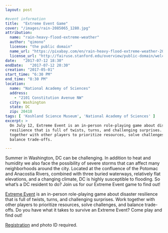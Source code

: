 ```yaml
---
layout: post

#event information
title:  "Extreme Event Game"
cover: "/images/rain-2085065_1280.jpg"
attribution:
  name: "rain-heavy-flood-extreme-weather"
  author: "qimono"
  license: "the public domain"
  name_url: "https://pixabay.com/en/rain-heavy-flood-extreme-weather-2085065"
  license_url: "http://fairuse.stanford.edu/overview/public-domain/welcome"
date:   "2017-07-12 18:30"
endDate:   "2017-07-12 20:30"
creation: "2017-05-01"
start_time: "6:30 PM"
end_time: "8:30 PM"
location:
  name: "National Academy of Sciences"
  address:
    - "2101 Constitution Avenue NW"
  city: Washington
  state: DC
  zip: 20418
tags: [ 'Koshland Science Museum', 'National Academy of Sciences' ]
excerpt: >
  On July 12, Extreme Event is an in-person role-playing game about disaster
  resilience that is full of twists, turns, and challenging surprises. Work
  together with other players to prioritize resources, solve challenges, and
  balance trade-offs.

---
```


Summer in Washington, DC can be challenging. In addition to heat and humidity we also face the possibility of severe storms that can affect many neighborhoods around the city. Located at the confluence of the Potomac and Anacostia Rivers, combined with three buried waterways, relatively flat elevations, and a changing climate, DC is highly susceptible to flooding. So what’s a DC resident to do? Join us for our Extreme Event game to find out!

[Extreme Event](https://www.koshland-science-museum.org/extreme-event/) is an in-person role-playing game about disaster resilience that is full of twists, turns, and challenging surprises. Work together with other players to prioritize resources, solve challenges, and balance trade-offs.
Do you have what it takes to survive an Extreme Event? Come play and find out!

[Registration](https://www.eventbrite.com/e/extreme-event-game-tickets-33819061724) and photo ID required.
